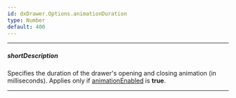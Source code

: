 ```yaml
---
id: dxDrawer.Options.animationDuration
type: Number
default: 400
---
```

---
##### shortDescription
Specifies the duration of the drawer's opening and closing animation (in milliseconds). Applies only if [animationEnabled](/api-reference/10%20UI%20Widgets/dxDrawer/1%20Configuration/animationEnabled.md '/Documentation/ApiReference/UI_Widgets/dxDrawer/Configuration/#animationEnabled') is **true**.

---

